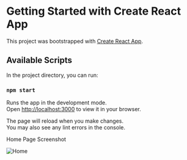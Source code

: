 # Getting Started with Create React App

This project was bootstrapped with [Create React App](https://github.com/facebook/create-react-app).

## Available Scripts

In the project directory, you can run:

### `npm start`

Runs the app in the development mode.\
Open [http://localhost:3000](http://localhost:3000) to view it in your browser.

The page will reload when you make changes.\
You may also see any lint errors in the console.

Home Page Screenshot

![Home](https://github.com/sachini1234/Laravel_Blog_Application/assets/57388062/af728e44-06ca-454a-bd8d-1299e0e1eff9)